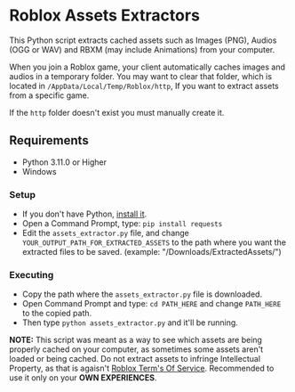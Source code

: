 # Roblox Assets Extractors
 This Python script extracts cached assets such as Images (PNG), Audios (OGG or WAV) and RBXM (may include Animations) from your computer.

 When you join a Roblox game, your client automatically caches images and audios in a temporary folder. You may want to clear that folder, which is located in `/AppData/Local/Temp/Roblox/http`, If you want to extract assets from a specific game.

 If the `http` folder doesn't exist you must manually create it.

## Requirements
- Python 3.11.0 or Higher
- Windows

### Setup
- If you don't have Python, [install it](https://www.python.org/downloads/).
- Open a Command Prompt, type: `pip install requests`
- Edit the `assets_extractor.py` file, and change `YOUR_OUTPUT_PATH_FOR_EXTRACTED_ASSETS` to the path where you want the extracted files to be saved. (example: "/Downloads/ExtractedAssets/")

### Executing
- Copy the path where the `assets_extractor.py` file is downloaded.
- Open Command Prompt and type: `cd PATH_HERE` and change `PATH_HERE` to the copied path.
- Then type `python assets_extractor.py` and it'll be running.

**NOTE:** This script was meant as a way to see which assets are being properly cached on your computer, as sometimes some assets aren't loaded or being cached. Do not extract assets to infringe Intellectual Property, as that is agaisn't [Roblox Term's Of Service](https://en.help.roblox.com/hc/en-us/articles/115004647846). Recommended to use it only on your **OWN EXPERIENCES**.
